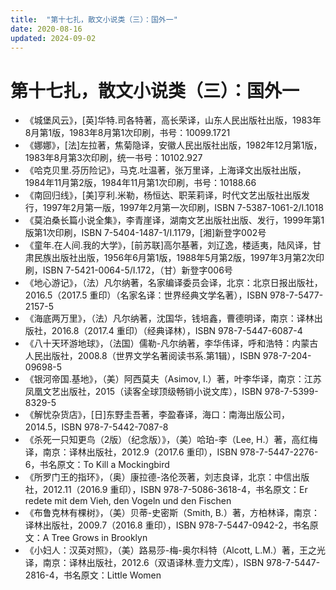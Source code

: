 ```yaml
---
title:  "第十七扎，散文小说类（三）：国外一"
date: 2020-08-16
updated: 2024-09-02
---
```


# 第十七扎，散文小说类（三）：国外一 #

- 《城堡风云》，[英]华特.司各特著，高长荣译，山东人民出版社出版，1983年8月第1版，1983年8月第1次印刷，书号：10099.1721
- 《娜娜》，[法]左拉著，焦菊隐译，安徽人民出版社出版，1982年12月第1版，1983年8月第3次印刷，统一书号：10102.927
- 《哈克贝里.芬历险记》，马克.吐温著，张万里译，上海译文出版社出版，1984年11月第2版，1984年11月第1次印刷，书号：10188.66
- 《南回归线》，[美]亨利.米勒，杨恒达、职茉莉译，时代文艺出版社出版发行，1997年2月第一版，1997年2月第一次印刷，ISBN 7-5387-1061-2/I.1018
- 《莫泊桑长篇小说全集》，李青崖译，湖南文艺出版社出版、发行，1999年第1版第1次印刷，ISBN 7-5404-1487-1/I.1179，[湘]新登字002号
- 《童年.在人间.我的大学》，[前苏联]高尔基著，刘辽逸，楼适夷，陆风译，甘肃民族出版社出版，1956年6月第1版，1988年5月第2版，1997年3月第2次印刷，ISBN 7-5421-0064-5/I.172，（甘）新登字006号
- 《地心游记》，（法）凡尔纳著，名家编译委员会译，北京：北京日报出版社，2016.5（2017.5 重印）（名家名译：世界经典文学名著），ISBN 978-7-5477-2157-5
- 《海底两万里》，（法）凡尔纳著，沈国华，钱培鑫，曹德明译，南京：译林出版社，2016.8（2017.4 重印）（经典译林），ISBN 978-7-5447-6087-4
- 《八十天环游地球》，（法国）儒勒-凡尔纳著，李华伟译，呼和浩特：内蒙古人民出版社，2008.8（世界文学名著阅读书系.第1辑），ISBN 978-7-204-09698-5
- 《银河帝国.基地》，（美）阿西莫夫（Asimov, I.）著，叶李华译，南京：江苏凤凰文艺出版社，2015（读客全球顶级畅销小说文库），ISBN 978-7-5399-8329-5
- 《解忧杂货店》，[日]东野圭吾著，李盈春译，海口：南海出版公司，2014.5，ISBN 978-7-5442-7087-8
- 《杀死一只知更鸟（2版）（纪念版）》，（美）哈珀-李（Lee, H.）著，高红梅译，南京：译林出版社，2012.9（2017.6 重印），ISBN 978-7-5447-2276-6，书名原文：To Kill a Mockingbird
- 《所罗门王的指环》，（奥）康拉德-洛伦茨著，刘志良译，北京：中信出版社，2012.11（2016.9 重印），ISBN 978-7-5086-3618-4，书名原文：Er redete mit dem Vieh, den Vogeln und den Fischen
- 《布鲁克林有棵树》，（美）贝蒂-史密斯（Smith, B.）著，方柏林译，南京：译林出版社，2009.7（2016.8 重印），ISBN 978-7-5447-0942-2，书名原文：A Tree Grows in Brooklyn
- 《小妇人：汉英对照》，（美）路易莎-梅-奥尔科特（Alcott, L.M.）著，王之光译，南京：译林出版社，2012.6（双语译林.壹力文库），ISBN 978-7-5447-2816-4，书名原文：Little Women
